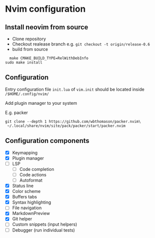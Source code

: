 # Nvim configuration

## Install neovim from source

* Clone repository
* Checkout realease branch e.g. `git checkout -t origin/release-0.6`
* build from source
```
  make CMAKE_BUILD_TYPE=RelWithDebInfo
sudo make install
```

## Configuration
Entry configuration file `init.lua` of `vim.init` should be located inside `/$HOME/.config/nvim/`

Add plugin manager to your system

E.g. packer
```
git clone --depth 1 https://github.com/wbthomason/packer.nvim\
 ~/.local/share/nvim/site/pack/packer/start/packer.nvim
```


## Configuration components

* [x] Keymapping
* [x] Plugin manager
* [ ] LSP
	* [ ] Code completion
	* [ ] Code actions
	* [ ] Autoformat
* [x] Status line
* [x] Color scheme
* [x] Buffers tabs
* [x] Syntax highlighting
* [ ] File navigation
* [x] MarkdownPreview
* [x] Git helper
* [ ] Custom snippets (input helpers)
* [ ] Debugger (run individual tests)

